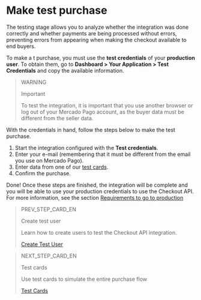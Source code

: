 # Make test purchase

The testing stage allows you to analyze whether the integration was done correctly and whether payments are being processed without errors, preventing errors from appearing when making the checkout available to end buyers.

To make a t purchase, you must use the **test credentials** of your **production user**. To obtain them, go to **Dashboard > Your Application > Test Credentials** and copy the available information.

> WARNING
>
> Important
>
> To test the integration, it is important that you use another browser or log out of your Mercado Pago account, as the buyer data must be different from the seller data.

With the credentials in hand, follow the steps below to make the test purchase.


1. Start the integration configured with the **Test credentials**.
2. Enter your e-mail (remembering that it must be different from the email you use on Mercado Pago).
4. Enter data from one of our [test cards](/developers/en/docs/checkout-api/integration-test/test-cards).
3. Confirm the purchase.

Done! Once these steps are finished, the integration will be complete and you will be able to use your production credentials to use the Checkout API. For more information, see the section [Requirements to go to production](/developers/en/docs/checkout-api/integration-test/go-to-production-requirements)

> PREV_STEP_CARD_EN
>
> Create test user
>
> Learn how to create users to test the Checkout API integration.
>
> [Create Test User](/developers/en/docs/checkout-api/integration-test/create-test-user)

> NEXT_STEP_CARD_EN
>
> Test cards
>
> Use test cards to simulate the entire purchase flow
>
> [Test Cards](/developers/en/docs/checkout-api/integration-test/test-cards)
